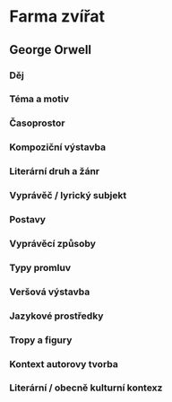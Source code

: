 # Farma zvířat
## George Orwell

### Děj
  
### Téma a motiv
   
### Časoprostor

### Kompoziční výstavba
 
### Literární druh a žánr
 
### Vyprávěč / lyrický subjekt
   
### Postavy

### Vyprávěcí způsoby
   
### Typy promluv 

### Veršová výstavba
        
### Jazykové prostředky
  
### Tropy a figury
   
### Kontext autorovy tvorba
  
### Literární / obecně kulturní kontexz
     
